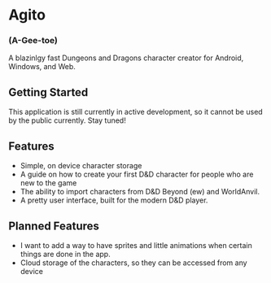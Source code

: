 # Agito
### (A-Gee-toe)

A blazinlgy fast Dungeons and Dragons character creator for Android, Windows, and Web.

## Getting Started

This application is still currently in active development, so it cannot be used by the public currently. Stay tuned!

## Features
- Simple, on device character storage
- A guide on how to create your first D&D character for people who are new to the game
- The ability to import characters from D&D Beyond (ew) and WorldAnvil.
- A pretty user interface, built for the modern D&D player.

## Planned Features
- I want to add a way to have sprites and little animations when certain things are done in the app. 
- Cloud storage of the characters, so they can be accessed from any device
